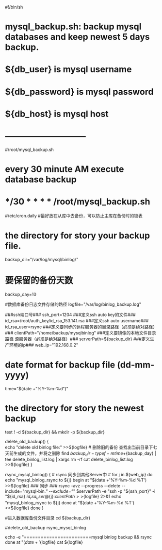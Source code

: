 #!/bin/sh
# mysql_backup.sh: backup mysql databases and keep newest 5 days backup.  
#  
# ${db_user} is mysql username  
# ${db_password} is mysql password  
# ${db_host} is mysql host   
# —————————–  
#/root/mysql_backup.sh
# every 30 minute AM execute database backup
# */30 * * * * /root/mysql_backup.sh
#/etc/cron.daily
#最好放在从库中去备份，可以防止主库在备份时的锁表

# the directory for story your backup file.  #
backup_dir="/var/log/mysql/binlog/"

# 要保留的备份天数 #
backup_day=10

#数据库备份日志文件存储的路径
logfile="/var/log/binlog_backup.log"

###ssh端口号###
ssh_port=1204
###定义ssh auto key的文件###
id_rsa=/root/auth_key/id_rsa_153.141.rsa
###定义ssh auto username###
id_rsa_user=rsync
###定义要同步的远程服务器的目录路径（必须是绝对路径）###
clientPath="/home/backup/mysqlbinlog"
###定义要镜像的本地文件目录路径 源服务器（必须是绝对路径）###
serverPath=${backup_dir}
###定义生产环境的ip###
web_ip="192.168.0.2"

# date format for backup file (dd-mm-yyyy)  #
time="$(date +"%Y-%m-%d")"

# the directory for story the newest backup  #
test ! -d ${backup_dir} && mkdir -p ${backup_dir}

delete_old_backup()
{    
    echo "delete old binlog file:" >>${logfile}
    # 删除旧的备份 查找出当前目录下七天前生成的文件，并将之删除
    find ${backup_dir} -type f -mtime +${backup_day} | tee delete_binlog_list.log | xargs rm -rf
    cat delete_binlog_list.log >>${logfile}
}

rsync_mysql_binlog()
{
    # rsync 同步到其他Server中 #
    for j in ${web_ip}
    do                
        echo "mysql_binlog_rsync to ${j} begin at "$(date +'%Y-%m-%d %T') >>${logfile}
        ### 同步 ###
        rsync -avz --progress --delete --include="mysql-bin.*" --exclude="*" $serverPath -e "ssh -p "${ssh_port}" -i "${id_rsa} ${id_rsa_user}@${j}:$clientPath >>${logfile} 2>&1 
        echo "mysql_binlog_rsync to ${j} done at "$(date +'%Y-%m-%d %T') >>${logfile}
    done
}

#进入数据库备份文件目录
cd ${backup_dir}

#delete_old_backup
rsync_mysql_binlog

echo -e "========================mysql binlog backup && rsync done at "$(date +'%Y-%m-%d %T')"============================\n\n">>${logfile}
cat ${logfile}
